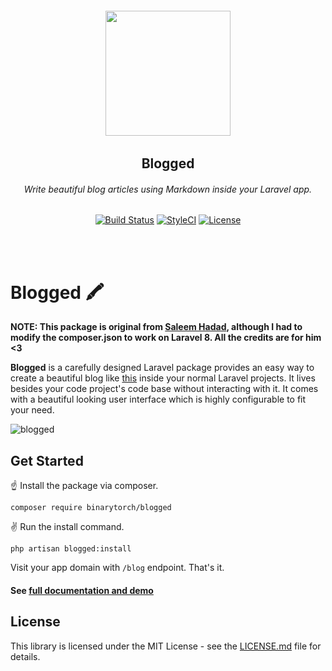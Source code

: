<h6 align="center">
    <img width="200" src="https://larecipe.binarytorch.com.my/images/blogged.svg"/>
</h6>

<h2 align="center">
    <b>Blogged</b>
</h2>


<h6 align="center">
    Write beautiful blog articles using Markdown inside your Laravel app.
</h6>
    

<p align="center">
<a href="https://travis-ci.org/saleem-hadad/larecipe"><img src="https://travis-ci.org/saleem-hadad/blogged.svg?branch=master" alt="Build Status"></a>
<a href="https://github.styleci.io/repos/142787719"><img src="https://github.styleci.io/repos/142787719/shield?branch=master" alt="StyleCI"></a>
<a href="https://github.com/saleem-hadad/blogged"><img src="https://poser.pugx.org/laravel/framework/license.svg" alt="License"></a>
</p>
<br/><br/>

# Blogged 🖍

**NOTE: This package is original from [Saleem Hadad](https://github.com/saleem-hadad/blogged), although I had to modify the composer.json to work on Laravel 8. All the credits are for him <3**

**Blogged** is a carefully designed Laravel package provides an easy way to create a beautiful blog like [this](https://blogged.binarytorch.com.my/blog) inside your normal Laravel projects. It lives besides your code project's code base without interacting with it. It comes with a beautiful looking user interface which is highly configurable to fit your need.

![blogged](https://blogged.binarytorch.com.my/blogged-showcase.png)

## Get Started

☝️ Install the package via composer.

    composer require binarytorch/blogged

✌️ Run the install command.

    php artisan blogged:install

Visit your app domain with `/blog` endpoint. That's it.

#### See [full documentation and demo](https://blogged.binarytorch.com.my/docs)

## License

This library is licensed under the MIT License - see the [LICENSE.md](LICENSE) file for details.
